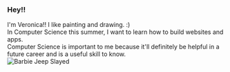 ### Hey!!
I'm Veronica!!
I like painting and drawing. :)<br>
In Computer Science this summer, I want to learn how to build websites and apps.<br>
Computer Science is important to me because it'll definitely be helpful in a future career and is a useful skill to know.<br>
![Barbie Jeep Slayed](https://i5.walmartimages.com/asr/8654e989-085f-44f0-925d-a1076c2e90b6_1.06ac8cbccbdd7363755a6e66e448dc80.jpeg?odnHeight=612&odnWidth=612&odnBg=FFFFFF)
<!--
**veronica-gao/veronica-gao** is a ✨ _special_ ✨ repository because its `README.md` (this file) appears on your GitHub profile.

Here are some ideas to get you started:

- 🔭 I’m currently working on ...
- 🌱 I’m currently learning ...
- 👯 I’m looking to collaborate on ...
- 🤔 I’m looking for help with ...
- 💬 Ask me about ...
- 📫 How to reach me: ...
- 😄 Pronouns: ...
- ⚡ Fun fact: ...
-->

